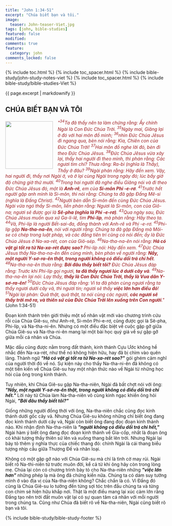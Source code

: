```yaml
---
title: "John 1:34-51"
excerpt: "Chúa biết bạn và tôi."
image:
  teaser: John-teaser-Viet.jpg
tags: [john, bible-studies]
featured: false
modified:
comments: true
feature:
  category: john
comments_locked: false
---
```


{% include toc.html %}
{% include toc_spacer.html %}
{% include bible-study/john-study-notes-viet %}
{% include toc_spacer.html %}
{% include bible-study/bible-studies-Viet %}

{{ page.excerpt | markdownify }}

## CHÚA BIẾT BẠN VÀ TÔI

<div>
<p>
<img alt src="http://vacsf.org/assets/images/John-teaser-Viet.jpg" style="border: 0px none; margin: 7px 15px 0px 0px; max-width: 100%; height: 148px; padding: 0px; float: left;">
    <span style="color: rgb(159, 29, 33);"><i>"<sup>34</sup>Ta đã thấy nên ta làm chứng rằng: Ấy chính Ngài là Con Ðức Chúa Trời. <sup>35</sup>Ngày mai, Giăng lại ở đó với hai môn đồ mình; <sup>36</sup>nhìn Ðức Chúa Jêsus đi ngang qua, bèn nói rằng: Kìa, Chiên con của Ðức Chúa Trời! <sup>37</sup>Hai môn đồ nghe lời đó, bèn đi theo Ðức Chúa Jêsus. <sup>38</sup>Ðức Chúa Jêsus vừa xây lại, thấy hai người đi theo mình, thì phán rằng: Các ngươi tìm chi? Thưa rằng: Ra-bi (nghĩa là Thầy), Thầy ở đâu? <sup>39</sup>Ngài phán rằng: Hãy đến xem. Vậy, hai người đi, thấy nơi Ngài ở, và ở lại cùng Ngài trong ngày đó; lúc bấy giờ độ chừng giờ thứ mười. <sup>40</sup>Trong hai người đã nghe điều Giăng nói và đi theo Ðức Chúa Jêsus đó, một là <strong>Anh-rê</strong>, em của <strong>Si-môn Phi -e-rơ</strong>. <sup>41</sup>Trước hết người gặp anh mình là Si-môn, thì nói rằng: Chúng ta đã gặp Ðấng Mê-si (nghĩa là Ðấng Christ). <sup>42</sup>Người bèn dẫn Si-môn đến cùng Ðức Chúa Jêsus. Ngài vừa ngó thấy Si-môn, liền phán rằng: Ngươi là Si-môn, con của Giô-na; ngươi sẽ được gọi là <strong>Sê-pha (nghĩa là Phi -e-rơ)</strong>. <sup>43</sup>Qua ngày sau, Ðức Chúa Jêsus muốn qua xứ Ga-li-lê, tìm <strong>Phi-líp</strong>, mà phán rằng: Hãy theo ta. <sup>44</sup>Vả, Phi-líp là người Bết-sai-đa, đồng thành với Anh-rê và Phi -e-rơ. <sup>45</sup>Phi-líp gặp <strong>Na-tha-na-ên</strong>, nói với người rằng: Chúng ta đã gặp Ðấng mà Môi-se có chép trong luật pháp, và các đấng tiên tri cũng có nói đến; ấy là Ðức Chúa Jêsus ở Na-xa-rét, con của Giô-sép. <sup>46</sup>Na-tha-na-ên nói rằng: <strong>Há có vật gì tốt ra từ Na-xa-rét được sao?</strong> Phi-líp nói: Hãy đến xem. <sup>47</sup>Ðức Chúa Jêsus thấy Na-tha-na-ên đến cùng mình, bèn phán về người rằng: <strong>Nầy, một người Y-sơ-ra-ên thật, trong người không có điều dối trá chi hết</strong>. <sup>48</sup>Na-tha-na-ên thưa rằng: <strong>Bởi đâu thầy biết tôi?</strong> Ðức Chúa Jêsus đáp rằng: Trước khi Phi-líp gọi ngươi, <strong>ta đã thấy ngươi lúc ở dưới cây vả</strong>. <sup>49</sup>Na-tha-na-ên lại nói: Lạy thầy, <strong>thầy là Con Ðức Chúa Trời, thầy là Vua dân Y-sơ-ra-ên!</strong> <sup>50</sup>Ðức Chúa Jêsus đáp rằng: Vì ta đã phán cùng ngươi rằng ta thấy ngươi dưới cây vả, thì ngươi tin; ngươi sẽ thấy <strong>việc lớn hơn điều đó</strong>! <sup>51</sup>Ngài lại phán: Quả thật, quả thật, ta nói cùng các ngươi, <strong>các ngươi sẽ thấy trời mở ra, và thiên sứ của Ðức Chúa Trời lên xuống trên Con người</strong>."</i></span> (John 1:34-51)</p>
</div>

Đoạn kinh thánh trên giới thiệu một số nhân vật mới vào chương trình cứu rỗi của Chúa Giê-su, như Anh-rê, Si-môn Phi-e-rơ, cũng được gọi là Sê-pha, Phi-líp, và Na-tha-ni-ên. Nhưng có một điều đặc biệt về cuộc gặp gỡ giữa Chúa Giê-su và Na-tha-ni-ên mang lại một bài học quý giá về sự gặp gỡ giữa mỗi cá nhân và Chúa.

Mặc dầu cũng được nằm trong đất thánh, kinh thánh Cựu Ước không hề nhắc đến Na-xa-rét, như thể nó không hiện hữu, hay đã bị chìm vào quên lãng. Thành ngữ ***"Há có vật gì tốt ra từ Na-xa-rét sao?"*** gói ghém cảm nghĩ của người thời đó về nó. Sự kiện này cho thấy Na-tha-ni-ên đã không có một tiền kiến về Chúa Giê-su hay một nhận thức nào về Ngài từ những học hỏi của ông trong kinh thánh.

Tuy nhiên, khi Chúa Giê-su gặp Na-tha-niên, Ngài đã bất chợt nói với ông: ***"Nầy, một người Y-sơ-ra-ên thật, trong người không có điều dối trá chi hết."*** Lời này từ Chúa làm Na-tha-niên vô cùng kinh ngạc khiến ông hỏi Ngài, ***"Bởi đâu thầy biết tôi?"***

Giống những người đồng thời với ông, Na-tha-niên chắc cũng đọc kinh thánh dưới gốc cây vả. Nhưng Chúa Giê-su không những chỉ biết ông đang đọc kinh thánh dưới cây vả, Ngài còn biết ông đang đọc đoạn kinh thánh nào. Khi nhận định Na-tha-niên là ***"người không có điều dối trá chi hết,"*** Ngài hàm ý biết ông đang đọc đoạn kinh thánh về Gia-cốp, nhất là đoạn ông có khải tượng thấy thiên sứ lên và xuống thang bắt lên trời. Nhưng Ngài lại bày tỏ thêm ý nghĩa thực của chiếc thang đó: chính Ngài là cái thang biểu tượng nhịp cầu giữa Thượng Đế và nhân loại.

Không có một gặp gỡ nào với Chúa Giê-su mà chỉ là tình cờ may rủi. Ngài biết rõ Na-thi-niên từ trước muôn đời, kể cả từ khi ông hãy còn trong lòng mẹ. Chúa lại còn có chương trình bày tỏ cho Na-tha-niên những ***"việc lớn hơn"*** những phép lạ mà ông đã chứng kiến nữa. Chúng ta có dám suy tưởng mình ở vào địa vị của Na-tha-niên không? Chắc chắn là có. Vì Đấng đó cũng là Chúa Giê-su lo tưởng đến từng sợi tóc trên đầu chúng ta và từng con chim sẻ hiện hữu khắp nơi. Thật là một điều mang lại xúc cảm lớn rằng Đấng tạo nên trời đất muôn vật lại có sự quan tâm cá nhân với mỗi người trong chúng ta. Cũng như Chúa đã biết rõ về Na-tha-niên, Ngài cũng biết rõ bạn và tôi.

{% include bible-study/bible-study-footer %}


